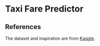 # Taxi Fare Predictor

## References
The dataset and inspiration are from [Kaggle](https://www.kaggle.com/competitions/new-york-city-taxi-fare-prediction).
